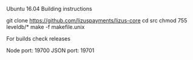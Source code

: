 Ubuntu 16.04 Building instructions

git clone https://github.com/lizuspayments/lizus-core
cd src
chmod 755 leveldb/*
make -f makefile.unix

For builds check releases

Node port: 19700
JSON port: 19701
